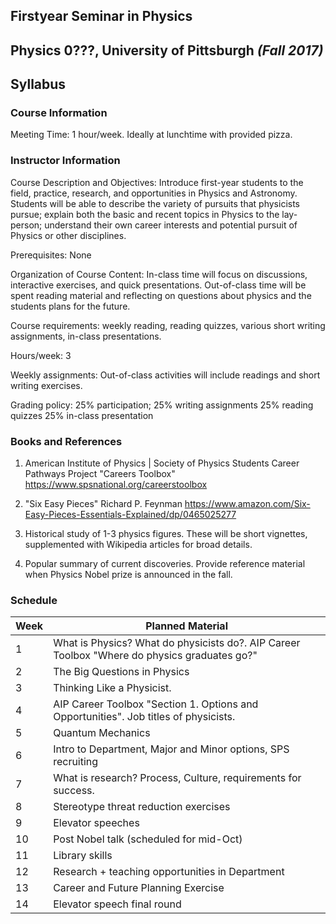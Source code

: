 ## Firstyear Seminar in Physics
## Physics 0???, University of Pittsburgh *(Fall 2017)*
## Syllabus

### Course Information

Meeting Time: 1 hour/week.  Ideally at lunchtime with provided pizza.

### Instructor Information

Course Description and Objectives:
Introduce first-year students to the field, practice, research, and opportunities in Physics and Astronomy.  Students will be able to describe the variety of pursuits that physicists pursue; explain both the basic and recent topics in Physics to the lay-person; understand their own career interests and potential pursuit of Physics or other disciplines. 

Prerequisites:  None

Organization of Course Content:
In-class time will focus on discussions, interactive exercises, and quick presentations.  Out-of-class time will be spent reading material and reflecting on questions about physics and the students plans for the future.

Course requirements: weekly reading, reading quizzes, various short writing assignments, in-class presentations.

Hours/week: 3

Weekly assignments:
Out-of-class activities will include readings and short writing exercises.

Grading policy:
25% participation;
25% writing assignments
25% reading quizzes
25% in-class presentation

### Books and References
1. American Institute of Physics | Society of Physics Students
Career Pathways Project "Careers Toolbox"
https://www.spsnational.org/careerstoolbox

2. "Six Easy Pieces"
Richard P. Feynman
https://www.amazon.com/Six-Easy-Pieces-Essentials-Explained/dp/0465025277

3. Historical study of 1-3 physics figures.  These will be short vignettes, supplemented with Wikipedia articles for broad details.

4. Popular summary of current discoveries.  Provide reference material when Physics Nobel prize is announced in the fall.


### Schedule
Week | Planned Material
-----|-----------------
1    | What is Physics?  What do physicists do?.  AIP Career Toolbox "Where do physics graduates go?"
2    | The Big Questions in Physics
3    | Thinking Like a Physicist.  
4    | AIP Career Toolbox "Section 1.  Options and Opportunities".  Job titles of physicists.
5    | Quantum Mechanics
6    | Intro to Department, Major and Minor options, SPS recruiting
7    | What is research?  Process, Culture, requirements for success.
8    | Stereotype threat reduction exercises
9    | Elevator speeches
10   | Post Nobel talk (scheduled for mid-Oct)
11   | Library skills
12   | Research + teaching opportunities in Department
13   | Career and Future Planning Exercise
14   | Elevator speech final round
